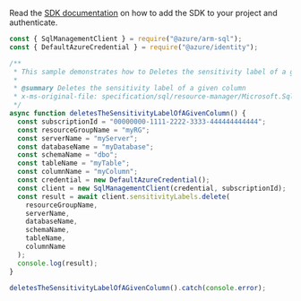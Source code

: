 Read the [SDK documentation](https://github.com/Azure/azure-sdk-for-js/blob/%40azure%2Farm-sql_9.0.1/sdk/sql/arm-sql/README.md) on how to add the SDK to your project and authenticate.

```javascript
const { SqlManagementClient } = require("@azure/arm-sql");
const { DefaultAzureCredential } = require("@azure/identity");

/**
 * This sample demonstrates how to Deletes the sensitivity label of a given column
 *
 * @summary Deletes the sensitivity label of a given column
 * x-ms-original-file: specification/sql/resource-manager/Microsoft.Sql/preview/2020-11-01-preview/examples/ColumnSensitivityLabelDelete.json
 */
async function deletesTheSensitivityLabelOfAGivenColumn() {
  const subscriptionId = "00000000-1111-2222-3333-444444444444";
  const resourceGroupName = "myRG";
  const serverName = "myServer";
  const databaseName = "myDatabase";
  const schemaName = "dbo";
  const tableName = "myTable";
  const columnName = "myColumn";
  const credential = new DefaultAzureCredential();
  const client = new SqlManagementClient(credential, subscriptionId);
  const result = await client.sensitivityLabels.delete(
    resourceGroupName,
    serverName,
    databaseName,
    schemaName,
    tableName,
    columnName
  );
  console.log(result);
}

deletesTheSensitivityLabelOfAGivenColumn().catch(console.error);
```
